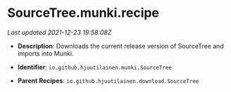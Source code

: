 # SourceTree.munki.recipe

_Last updated 2021-12-23 19:58:08Z_

- **Description**: Downloads the current release version of SourceTree and imports into Munki.

- **Identifier**: `io.github.hjuutilainen.munki.SourceTree`

- **Parent Recipes**: `io.github.hjuutilainen.download.SourceTree`